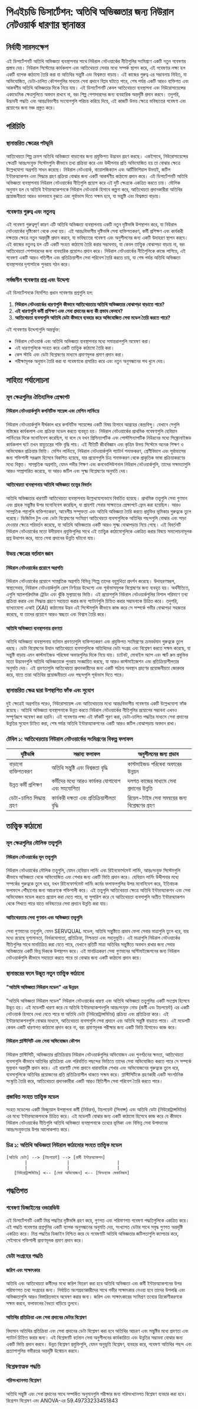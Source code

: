 # পিএইচডি ডিসার্টেশন: অতিথি অভিজ্ঞতার জন্য নিউরাল নেটওয়ার্ক ধারণার স্থানান্তর

## নির্বাহী সারসংক্ষেপ

এই ডিসার্টেশনটি অতিথি অভিজ্ঞতা ব্যবস্থাপনার সাথে নিউরাল নেটওয়ার্কের নীতিগুলির সংমিশ্রণে একটি নতুন গবেষণার প্রস্তাব দেয়। নিউরাল সিস্টেমের কার্যকলাপ এবং আতিথেয়তা সেবার মধ্যে সম্পর্ক স্থাপন করে, এই গবেষণার লক্ষ্য হল একটি ব্যাপক কাঠামো তৈরি করা যা অতিথির সন্তুষ্টি এবং বিশ্বস্ততা বাড়ায়। এই কাজের গুরুত্ব এর সম্ভাবনায় নিহিত, যা অভিযোজিত, ডেটা-চালিত কৌশলগুলির মাধ্যমে সেবা প্রদানে বিপ্লব ঘটাতে পারে, শেষ পর্যন্ত একটি আরও ব্যক্তিগত এবং আকর্ষণীয় অতিথি অভিজ্ঞতার দিকে নিয়ে যায়। এই ডিসার্টেশনটি কেবল আতিথেয়তা ব্যবস্থাপনা এবং নিউরোসায়েন্সের একাডেমিক ক্ষেত্রগুলিতে অবদান রাখবে না, বরং শিল্প পেশাদারদের জন্য ব্যবহারিক অন্তর্দৃষ্টি প্রদান করবে। তদুপরি, উদ্ভাবনী পদ্ধতি এবং আন্তঃবিভাগীয় সংযোগগুলি পরিচয় করিয়ে দিয়ে, এই কাজটি উভয় ক্ষেত্রে ভবিষ্যতের গবেষণা এবং প্রয়োগের জন্য মঞ্চ প্রস্তুত করে।

## পরিচিতি

### স্থানান্তরিত ক্ষেত্রের পটভূমি

আতিথেয়তা শিল্প ক্রমশ অতিথি অভিজ্ঞতা বাড়ানোর জন্য প্রযুক্তিগত উদ্ভাবন গ্রহণ করছে। একইসাথে, নিউরোসায়েন্সের ক্ষেত্রটি আন্তঃসংযুক্ত সিস্টেমগুলি কীভাবে তথ্য প্রক্রিয়া করে এবং উদ্দীপনার প্রতি অভিযোজিত হয় তা বোঝার ক্ষেত্রে উল্লেখযোগ্য অগ্রগতি সাধন করেছে। নিউরাল নেটওয়ার্ক, বায়োলজিক্যাল এবং আর্টিফিশিয়াল উভয়ই, জটিল ইন্টারঅ্যাকশন এবং সিদ্ধান্ত গ্রহণ প্রক্রিয়া বোঝার জন্য একটি আকর্ষণীয় কাঠামো প্রদান করে। এই ডিসার্টেশনটি অতিথি অভিজ্ঞতা ব্যবস্থাপনায় নিউরাল নেটওয়ার্কের নীতিগুলি প্রয়োগ করে এই দুটি ক্ষেত্রকে একত্রিত করতে চায়। মৌলিক অনুমান হল যে অতিথি ইন্টারঅ্যাকশনকে নিউরাল নেটওয়ার্ক হিসাবে কল্পনা করে, আতিথেয়তা প্রদানকারীরা অতিথির প্রয়োজনীয়তা আরও ভালভাবে বুঝতে এবং পূর্বাভাস দিতে সক্ষম হবে, যা সন্তুষ্টি এবং বিশ্বস্ততা বাড়ায়।

### গবেষণার গুরুত্ব এবং নতুনত্ব

এই গবেষণা গুরুত্বপূর্ণ কারণ এটি অতিথি অভিজ্ঞতা ব্যবস্থাপনায় একটি নতুন দৃষ্টিভঙ্গি উপস্থাপন করে, যা নিউরাল নেটওয়ার্কের দৃষ্টিকোণ থেকে দেখা হয়। এই আন্তঃবিভাগীয় দৃষ্টিভঙ্গি সেবা ব্যক্তিগতকরণ, কর্মী প্রশিক্ষণ এবং কার্যকরী দক্ষতার ক্ষেত্রে নতুন অন্তর্দৃষ্টি প্রদান করবে, যা ভবিষ্যতের গবেষণা এবং অনুশীলনের জন্য একটি উদাহরণ স্থাপন করবে। এই কাজের নতুনত্ব হল এটি একটি সংহত কাঠামো তৈরি করার সম্ভাবনায়, যা কেবল তাত্ত্বিক বোঝাপড়া বাড়ায় না, বরং আতিথেয়তা পেশাদারদের জন্য ব্যবহারিক প্রয়োগও প্রদান করে। নিউরাল নেটওয়ার্কের নীতিগুলিকে কাজে লাগিয়ে, এই গবেষণা একটি আরও গতিশীল এবং প্রতিক্রিয়াশীল সেবা পরিবেশ তৈরি করতে চায়, যা শেষ পর্যন্ত অতিথি অভিজ্ঞতা ব্যবস্থাপনার দৃশ্যপটকে পুনরায় গঠন করে।

### সর্বজনীন গবেষণার প্রশ্ন এবং উদ্দেশ্য

এই ডিসার্টেশনকে নির্দেশিত প্রধান গবেষণার প্রশ্নগুলি হল:

1. **নিউরাল নেটওয়ার্কের ধারণাগুলি কীভাবে আতিথেয়তায় অতিথি অভিজ্ঞতার বোঝাপড়া বাড়াতে পারে?**
2. **এই ধারণাগুলি কর্মী প্রশিক্ষণ এবং সেবা প্রদানের জন্য কী প্রভাব ফেলবে?**
3. **আতিথেয়তা ব্যবসাগুলি অতিথি ডেটা কীভাবে ব্যবহার করে অভিযোজিত সেবা মডেল তৈরি করতে পারে?**

এই গবেষণার উদ্দেশ্যগুলি অন্তর্ভুক্ত:

- নিউরাল নেটওয়ার্ক এবং অতিথি অভিজ্ঞতা ব্যবস্থাপনার মধ্যে সমান্তরালগুলি অন্বেষণ করা।
- এই ধারণাগুলিকে সংহত করে একটি তাত্ত্বিক কাঠামো তৈরি করা।
- কেস স্টাডি এবং ডেটা বিশ্লেষণের মাধ্যমে প্রমাণমূলক প্রমাণ প্রদান করা।
- পরীক্ষামূলক অনুমান তৈরি করা যা গবেষণাকে প্রসারিত করে এবং নতুন অনুসন্ধানের পথ খুলে দেয়।

## সাহিত্য পর্যালোচনা

### মূল ক্ষেত্রগুলির ঐতিহাসিক প্রেক্ষাপট

#### নিউরাল নেটওয়ার্কগুলি কগনিটিভ সায়েন্স এবং মেশিন লার্নিংয়ে

নিউরাল নেটওয়ার্কগুলি দীর্ঘকাল ধরে কগনিটিভ সায়েন্সের একটি বিষয় হিসাবে আগ্রহের কেন্দ্রবিন্দু। যেখানে সেগুলি মস্তিষ্কের কার্যকলাপ এবং প্রক্রিয়া মডেল করতে ব্যবহৃত হয়। নিউরাল নেটওয়ার্কের প্রাথমিক গবেষণাগুলি হেবিয়ান লার্নিংয়ের দিকে মনোনিবেশ করেছিল, যা বলে যে যখন প্রিসিন্যাপটিক এবং পোস্টসিন্যাপটিক নিউরনের মধ্যে সিঙ্ক্রোনাইজড কার্যকলাপ ঘটে তখন স্নায়ুতন্ত্রের শক্তি বৃদ্ধি পায়। এই নীতিটি জীববিজ্ঞান এবং কৃত্রিম উভয় সিস্টেমে অনেক শিক্ষণ ও অভিযোজন প্রক্রিয়ার ভিত্তি। মেশিন লার্নিংয়ে, নিউরাল নেটওয়ার্কগুলি প্যাটার্ন শনাক্তকরণ, শ্রেণীবিভাগ এবং পূর্বাভাসের জন্য শক্তিশালী সরঞ্জাম হিসেবে বিকশিত হয়েছে, যার প্রয়োগগুলি চিত্র শনাক্তকরণ থেকে প্রাকৃতিক ভাষা প্রক্রিয়াকরণের মধ্যে বিস্তৃত। সাম্প্রতিক অগ্রগতি, যেমন গভীর শিক্ষণ এবং কনভোলিউশনাল নিউরাল নেটওয়ার্কগুলি, তাদের সক্ষমতাগুলি আরও সম্প্রসারিত করেছে, যা আরও জটিল এবং সূক্ষ্ম বিশ্লেষণের অনুমতি দেয়।

#### আতিথেয়তা ব্যবস্থাপনায় অতিথি অভিজ্ঞতা তত্ত্বের বিবর্তন

অতিথি অভিজ্ঞতার ধারণাটি আতিথেয়তা ব্যবস্থাপনায় উল্লেখযোগ্যভাবে বিবর্তিত হয়েছে। প্রাথমিক তত্ত্বগুলি সেবা গুণমান এবং গ্রাহক সন্তুষ্টির উপর মনোনিবেশ করেছিল, যা প্রায়শই সেবার সাক্ষাতের প্রেক্ষাপটে ফ্রেম করা হয়েছিল। আরও সাম্প্রতিক পন্থাগুলি ব্যক্তিগতকরণ, আবেগীয় সম্পৃক্ততা এবং অতিথি অভিজ্ঞতা তৈরি করতে প্রযুক্তির ভূমিকার গুরুত্বকে তুলে ধরেছে। ডিজিটাল টুল এবং ডেটা বিশ্লেষণের সংমিশ্রণ আতিথেয়তা ব্যবসাগুলিকে অতিথির পছন্দগুলি বোঝার এবং সাড়া দেওয়ার ক্ষেত্রে পরিবর্তন করেছে, যা অতিথি অভিজ্ঞতার একটি আরও সূক্ষ্ম বোঝাপড়ায় নিয়ে গেছে। এই বিবর্তনটি নিউরাল নেটওয়ার্কের মতো উদীয়মান প্রযুক্তিগুলির সাথে এই তাত্ত্বিক কাঠামোগুলিকে একত্রিত করার বিষয়ে সমালোচনামূলক প্রশ্ন উত্থাপন করে, যাতে সেবা প্রদানের উন্নতি ঘটানো যায়।

### উভয় ক্ষেত্রের বর্তমান জ্ঞান

#### নিউরাল নেটওয়ার্কের প্রয়োগে অগ্রগতি

নিউরাল নেটওয়ার্কের প্রয়োগে সাম্প্রতিক অগ্রগতি বিভিন্ন শিল্পে তাদের বহুমুখিতা প্রদর্শন করেছে। উদাহরণস্বরূপ, স্বাস্থ্যসেবায়, নিউরাল নেটওয়ার্কগুলি রোগ নির্ণয়ের উদ্দেশ্যে এবং পূর্বাভাসমূলক বিশ্লেষণের জন্য ব্যবহৃত হয়। অর্থনীতিতে, এগুলি অ্যালগরিদমিক ট্রেডিং এবং ঝুঁকি মূল্যায়নের ভিত্তি। এই প্রয়োগগুলি নিউরাল নেটওয়ার্কগুলির বিশাল পরিমাণে তথ্য প্রক্রিয়া করার এবং সিদ্ধান্ত গ্রহণে সহায়তা করার জন্য প্যাটার্নগুলি চিহ্নিত করার সম্ভাবনাকে চিত্রিত করে। তদুপরি, ব্যাখ্যাযোগ্য এআই (XAI) কাঠামোর উদ্ভব এই সিস্টেমগুলি কীভাবে কাজ করে সে সম্পর্কে গভীর বোঝাপড়া সহজতর করেছে, যা তাদের প্রয়োগে আরও স্বচ্ছতা এবং বিশ্বাস তৈরি করে।

#### অতিথি অভিজ্ঞতা ব্যবস্থাপনায় প্রবণতা

অতিথি অভিজ্ঞতা ব্যবস্থাপনায় বর্তমান প্রবণতাগুলি ব্যক্তিগতকরণ এবং প্রযুক্তিগত সংমিশ্রণের ক্রমবর্ধমান গুরুত্বকে তুলে ধরছে। ডেটা বিশ্লেষণের উত্থান আতিথেয়তা ব্যবসাগুলিকে অতিথিদের ডেটা সংগ্রহ এবং বিশ্লেষণ করতে সক্ষম করেছে, যা সন্তুষ্টি বাড়ায় এমন কাস্টমাইজড পরিষেবা অফারগুলির দিকে নিয়ে যায়। চ্যাটবট, মোবাইল অ্যাপ এবং স্মার্ট রুম প্রযুক্তির মতো উদ্ভাবনগুলি অতিথি অভিজ্ঞতাকে পুনরায় সংজ্ঞায়িত করছে, যা আরও কাস্টমাইজেশন এবং প্রতিক্রিয়াশীলতার অনুমতি দেয়। এই প্রবণতাগুলি আতিথেয়তা প্রদানকারীদের জন্য একটি সক্রিয় অবস্থান গ্রহণের প্রয়োজনীয়তা জোরদার করে, যাতে তারা অতিথির প্রয়োজনীয়তা এবং পছন্দগুলি পূর্বাভাস দিতে পারে।

### স্থানান্তরিত ক্ষেত্র দ্বারা উপস্থাপিত ফাঁক এবং সুযোগ

দুই ক্ষেত্রেই অগ্রগতির পরেও, নিউরোসায়েন্স এবং আতিথেয়তার মধ্যে আন্তঃবিভাগীয় গবেষণার একটি উল্লেখযোগ্য ফাঁক রয়েছে। অতিথি অভিজ্ঞতা ব্যবস্থাপনাকে উন্নত করতে নিউরাল নেটওয়ার্কের নীতিগুলির প্রয়োগের সম্ভাবনা এখনও সম্পূর্ণরূপে অন্বেষণ করা হয়নি। এই গবেষণার লক্ষ্য এই ফাঁকটি পূরণ করা, ডেটা-চালিত পদ্ধতির মাধ্যমে সেবা প্রদানের উন্নতির সুযোগ চিহ্নিত করা, শেষ পর্যন্ত অতিথি ইন্টারঅ্যাকশনের একটি আরও জটিল বোঝাপড়ায় অবদান রাখা।

### টেবিল ১: আতিথেয়তায় নিউরাল নেটওয়ার্কের সংমিশ্রণের বিকল্প ফলাফল

| দৃষ্টিভঙ্গি          | সম্ভাব্য ফলাফল                                          | অনুশীলনের জন্য প্রভাব                                  |
|---------------------|-------------------------------------------------------|-------------------------------------------------------|
| বাড়ানো ব্যক্তিগতকরণ | অতিথি সন্তুষ্টি এবং বিশ্বস্ততা বৃদ্ধি                     | কাস্টমাইজড পরিষেবা অফারের উন্নয়ন                     |
| উন্নত কর্মী প্রশিক্ষণ    | কর্মীদের মধ্যে আরও কার্যকর যোগাযোগ এবং সহযোগিতা         | দলগত কাজের মাধ্যমে সেবা প্রদানের উন্নতি                |
| ডেটা-চালিত সিদ্ধান্ত গ্রহণ | কার্যকরী দক্ষতা এবং প্রতিক্রিয়াশীলতা বৃদ্ধি              | রিয়েল-টাইম সেবা সমন্বয়ের জন্য বিশ্লেষণের গ্রহণ        |

## তাত্ত্বিক কাঠামো

### মূল ক্ষেত্রগুলির মৌলিক তত্ত্বগুলি

#### নিউরাল নেটওয়ার্কের মূল তত্ত্বগুলি

নিউরাল নেটওয়ার্কের মৌলিক তত্ত্বগুলি, যেমন হেবিয়ান লার্নিং এবং রিইনফোর্সমেন্ট লার্নিং, আন্তঃসংযুক্ত সিস্টেমগুলি কীভাবে অভিজ্ঞতা থেকে অভিযোজিত এবং শেখার জন্য একটি ভিত্তি প্রদান করে। হেবিয়ান লার্নিং উদ্দীপনার মধ্যে সম্পর্কের গুরুত্বকে তুলে ধরে, যখন রিইনফোর্সমেন্ট লার্নিং কর্মের ফলাফলগুলির উপর মনোনিবেশ করে, ইতিবাচক ফলাফলে পৌঁছানোর জন্য আচরণকে শক্তিশালী করে। এই তত্ত্বগুলি আতিথেয়তা ক্ষেত্রে অতিথি ইন্টারঅ্যাকশন এবং সেবা অভিযোজন মডেল করতে প্রয়োগ করা যেতে পারে, যা সুপারিশ করে যে আতিথেয়তা ব্যবসাগুলি অতীত ইন্টারঅ্যাকশন থেকে শিখতে পারে যাতে ভবিষ্যতের সেবা প্রদানে উন্নতি করা যায়।

#### আতিথেয়তায় সেবা গুণমান এবং অভিজ্ঞতা তত্ত্বগুলি

সেবা গুণমানের তত্ত্বগুলি, যেমন SERVQUAL মডেল, অতিথি সন্তুষ্টিতে প্রভাব ফেলা সেবার মাত্রাগুলি তুলে ধরে, যার মধ্যে রয়েছে দৃশ্যমানতা, নির্ভরযোগ্যতা, প্রতিক্রিয়া, নিশ্চয়তা এবং সহানুভূতি। এই মাত্রাগুলি নিউরাল নেটওয়ার্কের নীতিগুলির সাথে মানচিত্রিত করা যেতে পারে, যেখানে প্রতিটি মাত্রা অতিথির সন্তুষ্টিতে অবদান রাখার জন্য সেবার অভিজ্ঞতার একটি ভিন্ন দিককে উপস্থাপন করে। এই মানচিত্রকরণ সেবা গুণমানের অপ্টিমাইজেশনের জন্য নিউরাল নেটওয়ার্কগুলি কীভাবে সহায়তা করতে পারে তা বোঝার জন্য একটি কাঠামো প্রদান করে।

### স্থানান্তরের ফলে উদ্ভূত নতুন তাত্ত্বিক কাঠামো

#### "অতিথি অভিজ্ঞতা নিউরাল মডেল" এর উন্নয়ন

"অতিথি অভিজ্ঞতা নিউরাল মডেল" নিউরাল নেটওয়ার্কের ধারণা এবং অতিথি অভিজ্ঞতা তত্ত্বগুলির একটি সংশ্লেষ হিসেবে উদ্ভূত হয়। এই মডেলটি ধারণা করে যে অতিথি ইন্টারঅ্যাকশনগুলি আন্তঃসংযুক্ত নোড (কর্মী এবং টাচপয়েন্ট) এর একটি নেটওয়ার্ক হিসাবে দেখা যেতে পারে যা অতিথি ডেটা (নিউরোট্রান্সমিটার) প্রক্রিয়া এবং প্রতিক্রিয়া করে। এই ইন্টারঅ্যাকশনগুলি বোঝার মাধ্যমে, আতিথেয়তা ব্যবসাগুলি সেবা প্রদানে এবং অতিথি সন্তুষ্টি বাড়াতে পারে। এই মডেলটি কেবল একটি ধারণাগত কাঠামো প্রদান করে না, বরং প্রমাণমূলক পরীক্ষার জন্য একটি ভিত্তি হিসাবেও কাজ করে।

#### নিউরাল প্লাস্টিসিটি এবং সেবা অভিযোজন কৌশল

নিউরাল প্লাস্টিসিটি, অভিজ্ঞতার প্রতিক্রিয়ায় নিউরাল নেটওয়ার্কগুলির অভিযোজন এবং পুনর্গঠনের ক্ষমতা, আতিথেয়তা ব্যবসাগুলি কীভাবে অতিথির প্রতিক্রিয়া এবং পরিবর্তিত পছন্দের ভিত্তিতে তাদের সেবা অভিযোজিত করতে পারে সে সম্পর্কে মূল্যবান অন্তর্দৃষ্টি প্রদান করে। এই ধারণাটি সেবা প্রদানে ধারাবাহিক শেখার এবং অভিযোজনের গুরুত্বকে তুলে ধরে, ব্যবসাগুলিকে অতিথির প্রয়োজনের প্রতি প্রতিক্রিয়াশীল থাকতে সক্ষম করে। প্লাস্টিসিটিকে গ্রহণকারী একটি সাংগঠনিক সংস্কৃতি তৈরি করে, আতিথেয়তা প্রদানকারীরা একটি আরও স্থিতিশীল সেবা পরিবেশ তৈরি করতে পারে।

### প্রস্তাবিত সংহত তাত্ত্বিক মডেল

সংহত মডেলের একটি ভিজ্যুয়াল উপস্থাপনা কর্মী (নিউরন), টাচপয়েন্ট (সিনাপ্স) এবং অতিথি ডেটা (নিউরোট্রান্সমিটার) এর মধ্যে ইন্টারঅ্যাকশনকে চিত্রিত করে। এই মডেলটি বোঝার জন্য একটি কাঠামো হিসেবে কাজ করে যে কীভাবে নিউরাল নেটওয়ার্কের নীতিগুলি অতিথি অভিজ্ঞতা ব্যবস্থাপনাকে তথ্যের ভূমিকা এবং বিভিন্ন সেবা উপাদানের আন্তঃসংযুক্ততার উপর আলোকপাত করে।

### চিত্র ১: অতিথি অভিজ্ঞতা নিউরাল কাঠামোর সংহত তাত্ত্বিক মডেল

```plaintext
[অতিথি ডেটা] --> [টাচপয়েন্ট] --> [কর্মী ইন্টারঅ্যাকশন]
       |               |                  |
       |               |                  |
   [নিউরোট্রান্সমিটার] <-- [সেবা অভিযোজন] <-- [ফিডব্যাক মেকানিজম]
```

## পদ্ধতিগত

### গবেষণা ডিজাইনের ওভারভিউ

এই ডিসার্টেশনটি একটি মিশ্র পদ্ধতির দৃষ্টিভঙ্গি গ্রহণ করে, গুণগত এবং পরিমাণগত গবেষণা পদ্ধতিগুলিকে একত্রিত করে। এই পদ্ধতি গবেষণার প্রশ্নগুলির একটি ব্যাপক অনুসন্ধানের অনুমতি দেয়, সংখ্যাগত ডেটার সাথে সমৃদ্ধ গুণগত অন্তর্দৃষ্টি একত্রিত করে। মিশ্র পদ্ধতির ডিজাইন নিশ্চিত করে যে গবেষণাটি অতিথি অভিজ্ঞতার জটিলতাগুলি ক্যাপচার করে, সেইসাথে শক্তিশালী প্রমাণমূলক প্রমাণ প্রদান করে।

### ডেটা সংগ্রহের পদ্ধতি

#### জরিপ এবং সাক্ষাৎকার

অতিথি এবং আতিথেয়তা কর্মীদের মধ্যে জরিপ বিতরণ করা হবে অতিথি অভিজ্ঞতা এবং কর্মী ইন্টারঅ্যাকশনের উপর পরিমাণগত তথ্য সংগ্রহের জন্য। নির্বাচিত অংশগ্রহণকারীদের সাথে গভীর সাক্ষাৎকার নেওয়া হবে তাদের উপলব্ধি এবং অভিজ্ঞতাগুলি আরও বিস্তারিতভাবে অন্বেষণ করার জন্য। জরিপ এবং সাক্ষাৎকারের সংমিশ্রণ তথ্যের ত্রিকোণীকরণকে সক্ষম করবে, ফলাফলের বৈধতা বাড়িয়ে তুলবে।

#### অতিথির প্রতিক্রিয়া এবং সেবা প্রদানের ডেটার বিশ্লেষণ

বিদ্যমান অতিথির প্রতিক্রিয়া এবং সেবা প্রদানের ডেটা বিশ্লেষণ করা হবে অতিথির আচরণ এবং সন্তুষ্টির মধ্যে প্রবণতা এবং প্যাটার্ন চিহ্নিত করার জন্য। এই বিশ্লেষণটি বর্তমান সেবা অনুশীলনের কার্যকারিতা এবং উন্নতির সম্ভাবনা বোঝার জন্য একটি ভিত্তি প্রদান করবে। উন্নত বিশ্লেষণ প্রযুক্তিগুলি, যেমন অনুভূতি বিশ্লেষণ, ব্যবহার করে, গবেষণা অতিথির পছন্দ এবং প্রত্যাশাগুলির গভীরতর অন্তর্দৃষ্টি উন্মোচন করবে।

### বিশ্লেষণাত্মক পদ্ধতি

#### পরিসংখ্যানগত বিশ্লেষণ

অতিথি সন্তুষ্টি এবং সেবা প্রদানের সাথে সম্পর্কিত অনুমানগুলি পরীক্ষার জন্য পরিসংখ্যানগত বিশ্লেষণ ব্যবহার করা হবে। রিগ্রেশন বিশ্লেষণ এবং ANOVA-এর 59.49733233451843